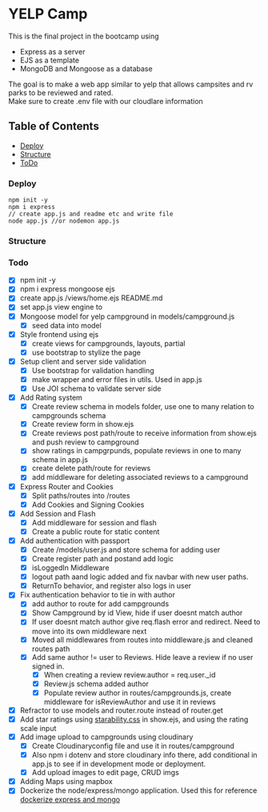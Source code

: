 # YELP Camp 
This is the final project in the bootcamp using 
* Express as a server
* EJS as a template
* MongoDB and Mongoose as a database


The goal is to make a web app similar to yelp that allows campsites and rv parks to be reviewed and rated. <br>
Make sure to create .env file with our cloudlare information


## Table of Contents
* [Deploy](#deploy)
* [Structure](#structure)
* [ToDo](#todo)

### Deploy
```
npm init -y
npm i express
// create app.js and readme etc and write file
node app.js //or nodemon app.js
```

### Structure


### Todo
* [x] npm init -y
* [x] npm i express mongoose ejs
* [x] create app.js /views/home.ejs README.md
* [x] set app.js view engine to 
* [x] Mongoose model for yelp campground in models/campground.js
    * [x] seed data into model
* [x] Style frontend using ejs
    * [x] create views for campgrounds, layouts, partial
    * [x] use bootstrap to stylize the page
* [x] Setup client and server side validation
    * [x] Use bootstrap for validation handling
    * [x] make wrapper and error files in utils. Used in app.js
    * [x] Use JOI schema to validate server side
* [x] Add Rating system 
    * [x] Create review schema in models folder, use one to many relation to campgrounds schema
    * [x] Create review form in show.ejs 
    * [x] Create reviews post path/route to receive information from show.ejs and push review to campground 
    * [x] show ratings in campgrpunds, populate reviews in one to many schema in app.js
    * [x] create delete path/route for reviews
    * [x] add middleware for deleting associated reviews to a campground
* [x] Express Router and Cookies
    * [x] Split paths/routes into /routes
    * [x] Add Cookies and Signing Cookies
* [x] Add Session and Flash
    * [x] Add middleware for session and flash 
    * [x] Create a public route for static content
* [x] Add authentication with passport
    - [x] Create /models/user.js and store schema for adding user
    - [x] Create register path and postand add logic
    - [x] isLoggedIn Middleware 
    - [x] logout path aand logic added and fix navbar with new user paths.
    - [x] ReturnTo behavior, and register also logs in user
* [x] Fix authentication behavior to tie in with author
    * [x] add author to route for add campgrounds
    * [x] Show Campground by id View, hide if user doesnt match author 
    * [x] If user doesnt match author give req.flash error and redirect. Need to move into its own middleware next
    * [x] Moved all middlewares from routes into middleware.js and cleaned routes path
    * [x] Add same author != user to Reviews. Hide leave a review if no user signed in. 
        * [x] When creating a review review.author = req.user._id
        * [x] Review.js schema added author
        * [x] Populate review author in routes/campgrounds.js, create middleware for isReviewAuthor and use it in reviews 
* [x] Refractor to use models and router.route instead of router.get
* [x] Add star ratings using [starability.css](https://github.com/LunarLogic/starability) in show.ejs, and using the rating scale input
* [x] Add image upload to campgrounds using cloudinary
    * [x] Create Cloudinaryconfig file and use it in routes/campground
    * [x] Also npm i dotenv and store cloudinary info there, add conditional in app.js to see if in development mode or deployment.
    * [x] Add upload images to edit page, CRUD imgs
* [x] Adding Maps using mapbox
* [x] Dockerize the node/express/mongo application. Used this for reference [dockerize express and mongo](https://dev.to/jay97/docker-compose-an-express-and-mongo-app-aai)
